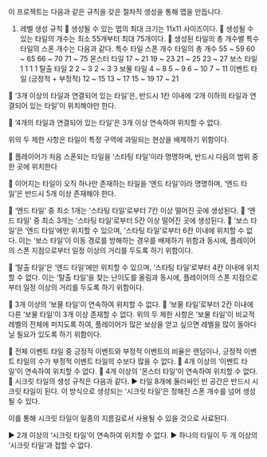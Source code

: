 이 프로젝트는 다음과 같은 규칙을 갖은 절차적 생성을 통해 맵을 만듭니다. 

1.	레벨 생성 규칙
	생성될 수 있는 맵의 최대 크기는 11x11 사이즈이다.
	생성될 수 있는 타일의 개수는 최소 55개부터 최대 75개이다.
	생성된 타일의 총 개수별 특수 타일의 스폰 개수는 다음과 같다.
특수 타일 스폰 개수
타일의 총 개수	55 ~ 59	60 ~ 65	66 ~ 70	71 ~ 75
몬스터 타일	17 ~ 21	19 ~ 23	21 ~ 25	23 ~ 27
보스 타일	1	1	1	1
탈출 타일	2	2 ~ 3	2 ~ 3	3
보물 타일	4 ~ 8	5 ~ 9 	6 ~ 10	7 ~ 11
이벤트 타일
(긍정적 + 부정적)	12 ~ 15	13 ~ 17	15 ~ 19	17 ~ 21

	‘3개 이상의 타일과 연결되어 있는 타일’은, 반드시 1칸 이내에 ‘2개 이하의 타일과 연결되어 있는 타일’이 위치해야만 한다.
 
	‘4개의 타일과 연결되어 있는 타일’은 3개 이상 연속하여 위치할 수 없다.
 
위의 두 제한 사항은 타일이 특정 구역에 과밀되는 현상을 배제하기 위함이다.

	플레이어가 처음 스폰되는 타일을 ‘스타팅 타일’이라 명명하며, 반드시 다음의 범위 중 한 곳에 위치한다
 
	이어지는 타일이 오직 하나만 존재하는 타일을 ‘엔드 타일’이라 명명하며, ‘엔드 타일’은 반드시 5개 이상 존재해야 한다.
 
	‘엔드 타일’ 중 최소 1개는 ‘스타팅 타일’로부터 7칸 이상 떨어진 곳에 생성된다.
	‘엔드 타일’ 중 최소 3개는 ‘스타팅 타일’로부터 5칸 이상 떨어진 곳에 생성된다.
	‘보스 타일’은 ‘엔드 타일’에만 위치할 수 있으며, ‘스타팅 타일’로부터 6칸 이내에 위치할 수 없다.
이는 ‘보스 타일’이 이동 경로를 방해하는 경우를 배제하기 위함과 동시에, 플레이어의 스폰 지점으로부터 일정 이상의 거리를 두도록 하기 위함이다.

	‘탈출 타일’은 ‘엔드 타일’에만 위치할 수 있으며, ‘스타팅 타일’로부터 4칸 이내에 위치할 수 없다.
이는 ‘탈출 타일’을 찾는 난이도를 올림과 동시에, 플레이어의 스폰 지점으로부터 일정 이상의 거리를 두도록 하기 위함이다.

	3개 이상의 ‘보물 타일’이 연속하여 위치할 수 없다.
	‘보물 타일’로부터 2칸 이내에 다른 ‘보물 타일’이 3개 이상 존재할 수 없다.
위의 두 제한 사항은 ‘보물 타일’이 비교적 레벨의 전체에 퍼지도록 하여, 플레이어가 많은 보상을 얻고 싶으면 레벨을 많이 돌아다닐 필요가 있도록 하기 위함이다.

	전체 이벤트 타일 중 긍정적 이벤트와 부정적 이벤트의 비율은 랜덤이나, 긍정적 이벤트 타일의 수가 부정적 이벤트 타일의 수보다 많을 수 없다.
	4개 이상의 ‘이벤트 타일’이 연속하여 위치할 수 없다.
	4개 이상의 ‘몬스터 타일’이 연속하여 위치할 수 없다.
	시크릿 타일의 생성 규칙은 다음과 같다.
▶ 타일 8개에 둘러싸인 빈 공간은 반드시 시크릿 타일이 된다. 이 방식으로 생성되는 ‘시크릿 타일’은 정해진 스폰 개수를 넘어 생성될 수 있다.
 
이를 통해 시크릿 타일이 일종의 지름길로서 사용될 수 있을 것으로 사료된다.

▶ 2개 이상의 ‘시크릿 타일’이 연속하여 위치할 수 없다.
▶ 하나의 타일이 두 개 이상의 ‘시크릿 타일’과 접할 수 없다.
